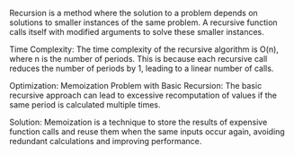 Recursion is a method where the solution to a problem depends on solutions to smaller instances of the same problem. A recursive function calls itself with modified arguments to solve these smaller instances.

Time Complexity: The time complexity of the recursive algorithm is O(n), where n is the number of periods. This is because each recursive call reduces the number of periods by 1, leading to a linear number of calls.

Optimization: Memoization
Problem with Basic Recursion: The basic recursive approach can lead to excessive recomputation of values if the same period is calculated multiple times.

Solution: Memoization is a technique to store the results of expensive function calls and reuse them when the same inputs occur again, avoiding redundant calculations and improving performance.